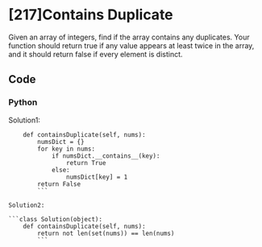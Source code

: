 # [217]Contains Duplicate

Given an array of integers, find if the array contains any duplicates. Your function should return true if any value appears at least twice in the array, and it should return false if every element is distinct.

## Code

### Python

Solution1:

```class Solution(object):
    def containsDuplicate(self, nums):
        numsDict = {}
        for key in nums:
            if numsDict.__contains__(key):
                return True
            else:
                numsDict[key] = 1
        return False
        ```
        
Solution2:

```class Solution(object):
    def containsDuplicate(self, nums):
        return not len(set(nums)) == len(nums)
        ```




